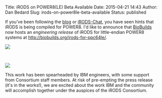 Title: iRODS on POWER8(LE) Beta Available
Date: 2015-04-21 14:43
Author: Dan Bedard
Slug: irods-on-power8le-beta-available
Status: published

If you've been following the
[blog](http://irods.org/post/irods-development-update-march-2015/ "iRODS Development Update: March 2015")
or
[iRODS-Chat](https://groups.google.com/forum/#!searchin/irod-chat/power8/irod-chat/bHcQWdkWu1I/eCkhP7CtWpoJ),
you have seen hints that iRODS is being compiled for POWER8. I'd like to
announce that [BioBuilds](http://biobuilds.org/) now hosts an
*engineering release* of iRODS for little-endian POWER8 systems at
<http://biobuilds.org/irods-for-ppc64le/>.  
<!--more-->

<div class="full_image"><img src="{static}/uploads/2015/04/power8.png" /></div>

 

<div class="full_image"><img src="{static}/uploads/2015/04/ibmsmall.png" /></div>

This work has been spearheaded by IBM engineers, with some support from
Consortium staff members. At risk of pre-empting the press release (it's
in the works!), we are excited about the work IBM and the community will
accomplish together under the auspices of the iRODS Consortium.
